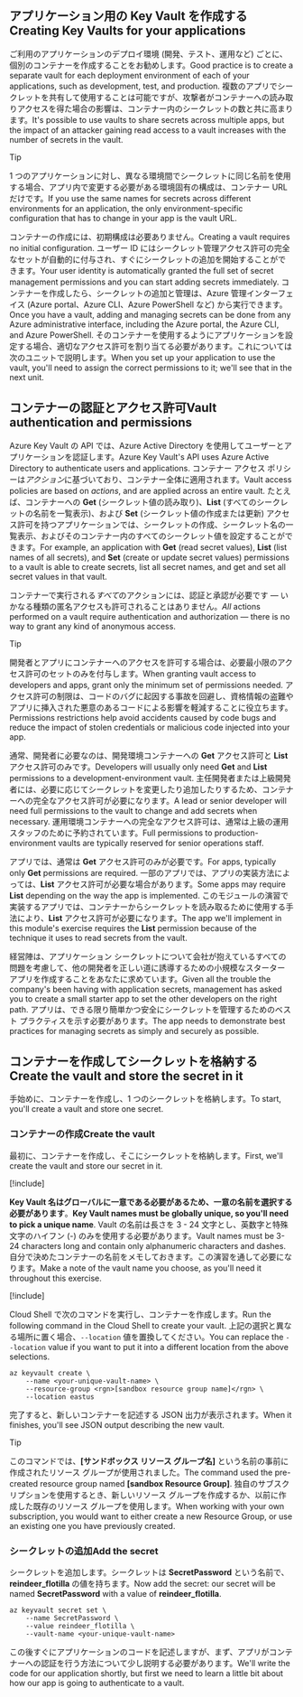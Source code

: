 ## <a name="creating-key-vaults-for-your-applications"></a><span data-ttu-id="0f67c-101">アプリケーション用の Key Vault を作成する</span><span class="sxs-lookup"><span data-stu-id="0f67c-101">Creating Key Vaults for your applications</span></span>

<span data-ttu-id="0f67c-102">ご利用のアプリケーションのデプロイ環境 (開発、テスト、運用など) ごとに、個別のコンテナーを作成することをお勧めします。</span><span class="sxs-lookup"><span data-stu-id="0f67c-102">Good practice is to create a separate vault for each deployment environment of each of your applications, such as development, test, and production.</span></span> <span data-ttu-id="0f67c-103">複数のアプリでシークレットを共有して使用することは可能ですが、攻撃者がコンテナーへの読み取りアクセスを得た場合の影響は、コンテナー内のシークレットの数と共に高まります。</span><span class="sxs-lookup"><span data-stu-id="0f67c-103">It's possible to use vaults to share secrets across multiple apps, but the impact of an attacker gaining read access to a vault increases with the number of secrets in the vault.</span></span>

> [!TIP]
> <span data-ttu-id="0f67c-104">1 つのアプリケーションに対し、異なる環境間でシークレットに同じ名前を使用する場合、アプリ内で変更する必要がある環境固有の構成は、コンテナー URL だけです。</span><span class="sxs-lookup"><span data-stu-id="0f67c-104">If you use the same names for secrets across different environments for an application, the only environment-specific configuration that has to change in your app is the vault URL.</span></span>

<span data-ttu-id="0f67c-105">コンテナーの作成には、初期構成は必要ありません。</span><span class="sxs-lookup"><span data-stu-id="0f67c-105">Creating a vault requires no initial configuration.</span></span> <span data-ttu-id="0f67c-106">ユーザー ID にはシークレット管理アクセス許可の完全なセットが自動的に付与され、すぐにシークレットの追加を開始することができます。</span><span class="sxs-lookup"><span data-stu-id="0f67c-106">Your user identity is automatically granted the full set of secret management permissions and you can start adding secrets immediately.</span></span> <span data-ttu-id="0f67c-107">コンテナーを作成したら、シークレットの追加と管理は、Azure 管理インターフェイス (Azure portal、Azure CLI、Azure PowerShell など) から実行できます。</span><span class="sxs-lookup"><span data-stu-id="0f67c-107">Once you have a vault, adding and managing secrets can be done from any Azure administrative interface, including the Azure portal, the Azure CLI, and Azure PowerShell.</span></span> <span data-ttu-id="0f67c-108">そのコンテナーを使用するようにアプリケーションを設定する場合、適切なアクセス許可を割り当てる必要があります。これについては次のユニットで説明します。</span><span class="sxs-lookup"><span data-stu-id="0f67c-108">When you set up your application to use the vault, you'll need to assign the correct permissions to it; we'll see that in the next unit.</span></span>

## <a name="vault-authentication-and-permissions"></a><span data-ttu-id="0f67c-109">コンテナーの認証とアクセス許可</span><span class="sxs-lookup"><span data-stu-id="0f67c-109">Vault authentication and permissions</span></span>

<span data-ttu-id="0f67c-110">Azure Key Vault の API では、Azure Active Directory を使用してユーザーとアプリケーションを認証します。</span><span class="sxs-lookup"><span data-stu-id="0f67c-110">Azure Key Vault's API uses Azure Active Directory to authenticate users and applications.</span></span> <span data-ttu-id="0f67c-111">コンテナー アクセス ポリシーは*アクション*に基づいており、コンテナー全体に適用されます。</span><span class="sxs-lookup"><span data-stu-id="0f67c-111">Vault access policies are based on *actions*, and are applied across an entire vault.</span></span> <span data-ttu-id="0f67c-112">たとえば、コンテナーへの **Get** (シークレット値の読み取り)、**List** (すべてのシークレットの名前を一覧表示)、および **Set** (シークレット値の作成または更新) アクセス許可を持つアプリケーションでは、シークレットの作成、シークレット名の一覧表示、およびそのコンテナー内のすべてのシークレット値を設定することができます。</span><span class="sxs-lookup"><span data-stu-id="0f67c-112">For example, an application with **Get** (read secret values), **List** (list names of all secrets), and **Set** (create or update secret values) permissions to a vault is able to create secrets, list all secret names, and get and set all secret values in that vault.</span></span>

<span data-ttu-id="0f67c-113">コンテナーで実行される*すべて*のアクションには、認証と承認が必要です &mdash; いかなる種類の匿名アクセスも許可されることはありません。</span><span class="sxs-lookup"><span data-stu-id="0f67c-113">*All* actions performed on a vault require authentication and authorization &mdash; there is no way to grant any kind of anonymous access.</span></span>

> [!TIP]
> <span data-ttu-id="0f67c-114">開発者とアプリにコンテナーへのアクセスを許可する場合は、必要最小限のアクセス許可のセットのみを付与します。</span><span class="sxs-lookup"><span data-stu-id="0f67c-114">When granting vault access to developers and apps, grant only the minimum set of permissions needed.</span></span> <span data-ttu-id="0f67c-115">アクセス許可の制限は、コードのバグに起因する事故を回避し、資格情報の盗難やアプリに挿入された悪意のあるコードによる影響を軽減することに役立ちます。</span><span class="sxs-lookup"><span data-stu-id="0f67c-115">Permissions restrictions help avoid accidents caused by code bugs and reduce the impact of stolen credentials or malicious code injected into your app.</span></span>

<span data-ttu-id="0f67c-116">通常、開発者に必要なのは、開発環境コンテナーへの **Get** アクセス許可と **List** アクセス許可のみです。</span><span class="sxs-lookup"><span data-stu-id="0f67c-116">Developers will usually only need **Get** and **List** permissions to a development-environment vault.</span></span> <span data-ttu-id="0f67c-117">主任開発者または上級開発者には、必要に応じてシークレットを変更したり追加したりするため、コンテナーへの完全なアクセス許可が必要になります。</span><span class="sxs-lookup"><span data-stu-id="0f67c-117">A lead or senior developer will need full permissions to the vault to change and add secrets when necessary.</span></span> <span data-ttu-id="0f67c-118">運用環境コンテナーへの完全なアクセス許可は、通常は上級の運用スタッフのために予約されています。</span><span class="sxs-lookup"><span data-stu-id="0f67c-118">Full permissions to production-environment vaults are typically reserved for senior operations staff.</span></span>

<span data-ttu-id="0f67c-119">アプリでは、通常は **Get** アクセス許可のみが必要です。</span><span class="sxs-lookup"><span data-stu-id="0f67c-119">For apps, typically only **Get** permissions are required.</span></span> <span data-ttu-id="0f67c-120">一部のアプリでは、アプリの実装方法によっては、**List** アクセス許可が必要な場合があります。</span><span class="sxs-lookup"><span data-stu-id="0f67c-120">Some apps may require **List** depending on the way the app is implemented.</span></span> <span data-ttu-id="0f67c-121">このモジュールの演習で実装するアプリでは、コンテナーからシークレットを読み取るために使用する手法により、**List** アクセス許可が必要になります。</span><span class="sxs-lookup"><span data-stu-id="0f67c-121">The app we'll implement in this module's exercise requires the **List** permission because of the technique it uses to read secrets from the vault.</span></span>

<span data-ttu-id="0f67c-122">経営陣は、アプリケーション シークレットについて会社が抱えているすべての問題を考慮して、他の開発者を正しい道に誘導するための小規模なスターター アプリを作成することをあなたに求めています。</span><span class="sxs-lookup"><span data-stu-id="0f67c-122">Given all the trouble the company's been having with application secrets, management has asked you to create a small starter app to set the other developers on the right path.</span></span> <span data-ttu-id="0f67c-123">アプリは、できる限り簡単かつ安全にシークレットを管理するためのベスト プラクティスを示す必要があります。</span><span class="sxs-lookup"><span data-stu-id="0f67c-123">The app needs to demonstrate best practices for managing secrets as simply and securely as possible.</span></span>

## <a name="create-the-vault-and-store-the-secret-in-it"></a><span data-ttu-id="0f67c-124">コンテナーを作成してシークレットを格納する</span><span class="sxs-lookup"><span data-stu-id="0f67c-124">Create the vault and store the secret in it</span></span>
<span data-ttu-id="0f67c-125">手始めに、コンテナーを作成し、1 つのシークレットを格納します。</span><span class="sxs-lookup"><span data-stu-id="0f67c-125">To start, you'll create a vault and store one secret.</span></span>

###  <a name="create-the-vault"></a><span data-ttu-id="0f67c-126">コンテナーの作成</span><span class="sxs-lookup"><span data-stu-id="0f67c-126">Create the vault</span></span>

<span data-ttu-id="0f67c-127">最初に、コンテナーを作成し、そこにシークレットを格納します。</span><span class="sxs-lookup"><span data-stu-id="0f67c-127">First, we'll create the vault and store our secret in it.</span></span>

[!include[](../../../includes/azure-sandbox-activate.md)]

<span data-ttu-id="0f67c-128">**Key Vault 名はグローバルに一意である必要があるため、一意の名前を選択する必要があります**。</span><span class="sxs-lookup"><span data-stu-id="0f67c-128">**Key Vault names must be globally unique, so you'll need to pick a unique name**.</span></span> <span data-ttu-id="0f67c-129">Vault の名前は長さを 3 - 24 文字とし、英数字と特殊文字のハイフン (-) のみを使用する必要があります。</span><span class="sxs-lookup"><span data-stu-id="0f67c-129">Vault names must be 3-24 characters long and contain only alphanumeric characters and dashes.</span></span> <span data-ttu-id="0f67c-130">自分で決めたコンテナーの名前をメモしておきます。この演習を通して必要になります。</span><span class="sxs-lookup"><span data-stu-id="0f67c-130">Make a note of the vault name you choose, as you'll need it throughout this exercise.</span></span>

[!include[](../../../includes/azure-sandbox-regions-first-mention-note.md)]

<span data-ttu-id="0f67c-131">Cloud Shell で次のコマンドを実行し、コンテナーを作成します。</span><span class="sxs-lookup"><span data-stu-id="0f67c-131">Run the following command in the Cloud Shell to create your vault.</span></span> <span data-ttu-id="0f67c-132">上記の選択と異なる場所に置く場合、`--location` 値を置換してください。</span><span class="sxs-lookup"><span data-stu-id="0f67c-132">You can replace the `--location` value if you want to put it into a different location from the above selections.</span></span>

```azurecli
az keyvault create \
    --name <your-unique-vault-name> \
    --resource-group <rgn>[sandbox resource group name]</rgn> \
    --location eastus
```

<span data-ttu-id="0f67c-133">完了すると、新しいコンテナーを記述する JSON 出力が表示されます。</span><span class="sxs-lookup"><span data-stu-id="0f67c-133">When it finishes, you'll see JSON output describing the new vault.</span></span>

> [!TIP]
> <span data-ttu-id="0f67c-134">このコマンドでは、**<rgn>[サンドボックス リソース グループ名]</rgn>** という名前の事前に作成されたリソース グループが使用されました。</span><span class="sxs-lookup"><span data-stu-id="0f67c-134">The command used the pre-created resource group named **<rgn>[sandbox Resource Group]</rgn>**.</span></span> <span data-ttu-id="0f67c-135">独自のサブスクリプションを使用するとき、新しいリソース グループを作成するか、以前に作成した既存のリソース グループを使用します。</span><span class="sxs-lookup"><span data-stu-id="0f67c-135">When working with your own subscription, you would want to either create a new Resource Group, or use an existing one you have previously created.</span></span>

### <a name="add-the-secret"></a><span data-ttu-id="0f67c-136">シークレットの追加</span><span class="sxs-lookup"><span data-stu-id="0f67c-136">Add the secret</span></span>

<span data-ttu-id="0f67c-137">シークレットを追加します。シークレットは **SecretPassword** という名前で、**reindeer_flotilla** の値を持ちます。</span><span class="sxs-lookup"><span data-stu-id="0f67c-137">Now add the secret: our secret will be named **SecretPassword** with a value of **reindeer_flotilla**.</span></span>

```azurecli
az keyvault secret set \
    --name SecretPassword \
    --value reindeer_flotilla \
    --vault-name <your-unique-vault-name>
```

<span data-ttu-id="0f67c-138">この後すぐにアプリケーションのコードを記述しますが、まず、アプリがコンテナーへの認証を行う方法について少し説明する必要があります。</span><span class="sxs-lookup"><span data-stu-id="0f67c-138">We'll write the code for our application shortly, but first we need to learn a little bit about how our app is going to authenticate to a vault.</span></span>